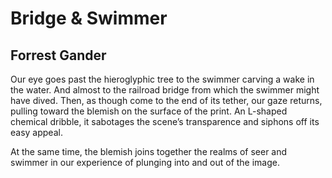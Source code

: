 # Bridge & Swimmer
## Forrest Gander
Our eye goes past the hieroglyphic tree to the swimmer
carving a wake in the water. And almost to the railroad bridge
from which the swimmer might have dived. Then, as though
come to the end of its tether,
our gaze returns, pulling toward the blemish
on the surface of the print. An L-shaped chemical dribble,
it sabotages the scene’s transparence
and siphons off its easy appeal.

At the same time, the blemish
joins together the realms
of seer and swimmer
in our experience of plunging
into and out of the image.
